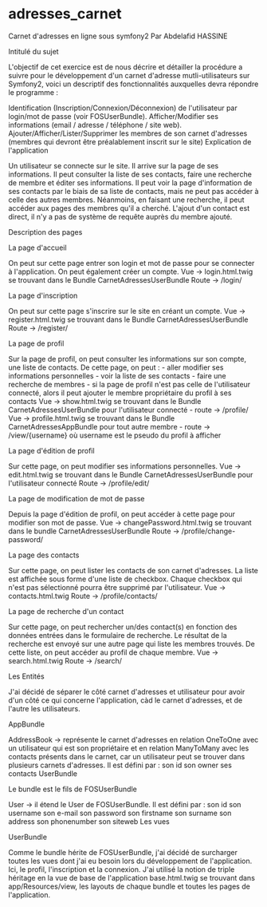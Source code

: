 # adresses_carnet
Carnet d'adresses en ligne sous symfony2
Par Abdelafid HASSINE

Intitulé du sujet

L'objectif de cet exercice est de nous décrire et détailler la procédure a suivre pour le développement d'un carnet d'adresse mutli-utilisateurs sur Symfony2, voici un descriptif des fonctionnalités auxquelles devra répondre le programme :

Identification (Inscription/Connexion/Déconnexion) de l'utilisateur par login/mot de passe (voir FOSUserBundle).
Afficher/Modifier ses informations (email / adresse / téléphone / site web).
Ajouter/Afficher/Lister/Supprimer les membres de son carnet d'adresses (membres qui devront être préalablement inscrit sur le site)
Explication de l'application

Un utilisateur se connecte sur le site. Il arrive sur la page de ses informations. Il peut consulter la liste de ses contacts, faire une recherche de membre et éditer ses informations. Il peut voir la page d'information de ses contacts par le biais de sa liste de contacts, mais ne peut pas accéder à celle des autres membres. Néanmoins, en faisant une recherche, il peut accéder aux pages des membres qu'il a cherché. 
L'ajout d'un contact est direct, il n'y a pas de système de requête auprès du membre ajouté.

Description des pages

La page d'accueil

On peut sur cette page entrer son login et mot de passe pour se connecter à l'application. 
On peut également créer un compte. 
Vue -> login.html.twig se trouvant dans le Bundle CarnetAdressesUserBundle 
Route -> /login/

La page d'inscription

On peut sur cette page s'inscrire sur le site en créant un compte. 
Vue -> register.html.twig se trouvant dans le Bundle CarnetAdressesUserBundle 
Route -> /register/

La page de profil

Sur la page de profil, on peut consulter les informations sur son compte, une liste de contacts. 
De cette page, on peut : - aller modifier ses informations personnelles - voir la liste de ses contacts - faire une recherche de membres - si la page de profil n'est pas celle de l'utilisateur connecté, alors il peut ajouter le membre propriétaire du profil à ses contacts 
Vue -> show.html.twig se trouvant dans le Bundle CarnetAdressesUserBundle pour l'utilisateur connecté - route -> /profile/ 
Vue -> profile.html.twig se trouvant dans le Bundle CarnetAdressesAppBundle pour tout autre membre - route -> /view/{username} où username est le pseudo du profil à afficher

La page d'édition de profil

Sur cette page, on peut modifier ses informations personnelles. 
Vue -> edit.html.twig se trouvant dans le Bundle CarnetAdressesUserBundle pour l'utilisateur connecté 
Route -> /profile/edit/

La page de modification de mot de passe

Depuis la page d'édition de profil, on peut accéder à cette page pour modifier son mot de passe. 
Vue -> changePassword.html.twig se trouvant dans le bundle CarnetAdressesUserBundle 
Route -> /profile/change-password/

La page des contacts

Sur cette page, on peut lister les contacts de son carnet d'adresses. La liste est affichée sous forme d'une liste de checkbox. Chaque checkbox qui n'est pas sélectionné pourra être supprimé par l'utilisateur. 
Vue -> contacts.html.twig 
Route -> /profile/contacts/

La page de recherche d'un contact

Sur cette page, on peut rechercher un/des contact(s) en fonction des données entrées dans le formulaire de recherche. 
Le résultat de la recherche est envoyé sur une autre page qui liste les membres trouvés. De cette liste, on peut accéder au profil de chaque membre. 
Vue -> search.html.twig 
Route -> /search/

Les Entités

J'ai décidé de séparer le côté carnet d'adresses et utilisateur pour avoir d'un côté ce qui concerne l'application, càd le carnet d'adresses, et de l'autre les utilisateurs.

AppBundle

AddressBook -> représente le carnet d'adresses en relation OneToOne avec un utilisateur qui est son propriétaire et en relation ManyToMany avec les contacts présents dans le carnet, car un utilisateur peut se trouver dans plusieurs carnets d'adresses. 
Il est défini par :
son id
son owner
ses contacts
UserBundle

Le bundle est le fils de FOSUserBundle

User -> il étend le User de FOSUserBundle. 
Il est défini par :
son id
son username
son e-mail
son password
son firstname
son surname
son address
son phonenumber
son siteweb
Les vues

UserBundle

Comme le bundle hérite de FOSUserBundle, j'ai décidé de surcharger toutes les vues dont j'ai eu besoin lors du développement de l'application. Ici, le profil, l'inscription et la connexion. J'ai utilisé la notion de triple héritage en la vue de base de l'application base.html.twig se trouvant dans app/Resources/view, les layouts de chaque bundle et toutes les pages de l'application.
